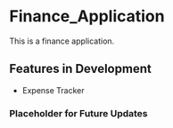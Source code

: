 # Finance_Application
This is a finance application.

## Features in Development
- Expense Tracker

### Placeholder for Future Updates

